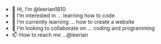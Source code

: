 - 👋 Hi, I’m @leerian1810
- 👀 I’m interested in ... learning how to code 
- 🌱 I’m currently learning ... how to create a website 
- 💞️ I’m looking to collaborate on ... coding and programming 
- 📫 How to reach me ...@leerian

<!---
leerian1810/leerian1810 is a ✨ special ✨ repository because its `README.md` (this file) appears on your GitHub profile.
You can click the Preview link to take a look at your changes.
--->
